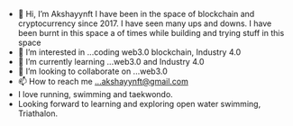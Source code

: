 - 👋 Hi, I’m Akshayynft I have been in the space of blockchain and cryptocurrency since 2017. I have seen many ups and downs. I have been burnt in this space a of times while building and trying stuff in this space
- 👀 I’m interested in ...coding web3.0 blockchain, Industry 4.0
- 🌱 I’m currently learning ...web3.0 and Industry 4.0
- 💞️ I’m looking to collaborate on ...web3.0
- 📫 How to reach me ...akshayynft@gmail.com
- I love running, swimming and taekwondo.
- Looking forward to learning and exploring open water swimming, Triathalon.
